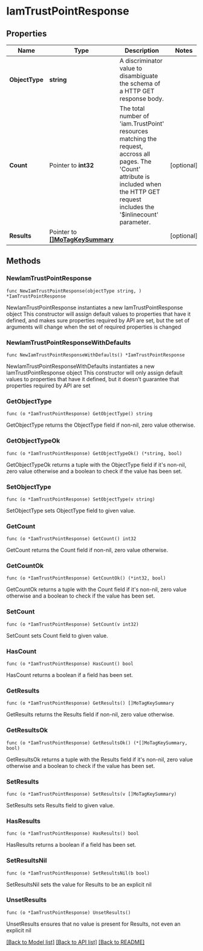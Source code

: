 # IamTrustPointResponse

## Properties

Name | Type | Description | Notes
------------ | ------------- | ------------- | -------------
**ObjectType** | **string** | A discriminator value to disambiguate the schema of a HTTP GET response body. | 
**Count** | Pointer to **int32** | The total number of &#39;iam.TrustPoint&#39; resources matching the request, accross all pages. The &#39;Count&#39; attribute is included when the HTTP GET request includes the &#39;$inlinecount&#39; parameter. | [optional] 
**Results** | Pointer to [**[]MoTagKeySummary**](mo.TagKeySummary.md) |  | [optional] 

## Methods

### NewIamTrustPointResponse

`func NewIamTrustPointResponse(objectType string, ) *IamTrustPointResponse`

NewIamTrustPointResponse instantiates a new IamTrustPointResponse object
This constructor will assign default values to properties that have it defined,
and makes sure properties required by API are set, but the set of arguments
will change when the set of required properties is changed

### NewIamTrustPointResponseWithDefaults

`func NewIamTrustPointResponseWithDefaults() *IamTrustPointResponse`

NewIamTrustPointResponseWithDefaults instantiates a new IamTrustPointResponse object
This constructor will only assign default values to properties that have it defined,
but it doesn't guarantee that properties required by API are set

### GetObjectType

`func (o *IamTrustPointResponse) GetObjectType() string`

GetObjectType returns the ObjectType field if non-nil, zero value otherwise.

### GetObjectTypeOk

`func (o *IamTrustPointResponse) GetObjectTypeOk() (*string, bool)`

GetObjectTypeOk returns a tuple with the ObjectType field if it's non-nil, zero value otherwise
and a boolean to check if the value has been set.

### SetObjectType

`func (o *IamTrustPointResponse) SetObjectType(v string)`

SetObjectType sets ObjectType field to given value.


### GetCount

`func (o *IamTrustPointResponse) GetCount() int32`

GetCount returns the Count field if non-nil, zero value otherwise.

### GetCountOk

`func (o *IamTrustPointResponse) GetCountOk() (*int32, bool)`

GetCountOk returns a tuple with the Count field if it's non-nil, zero value otherwise
and a boolean to check if the value has been set.

### SetCount

`func (o *IamTrustPointResponse) SetCount(v int32)`

SetCount sets Count field to given value.

### HasCount

`func (o *IamTrustPointResponse) HasCount() bool`

HasCount returns a boolean if a field has been set.

### GetResults

`func (o *IamTrustPointResponse) GetResults() []MoTagKeySummary`

GetResults returns the Results field if non-nil, zero value otherwise.

### GetResultsOk

`func (o *IamTrustPointResponse) GetResultsOk() (*[]MoTagKeySummary, bool)`

GetResultsOk returns a tuple with the Results field if it's non-nil, zero value otherwise
and a boolean to check if the value has been set.

### SetResults

`func (o *IamTrustPointResponse) SetResults(v []MoTagKeySummary)`

SetResults sets Results field to given value.

### HasResults

`func (o *IamTrustPointResponse) HasResults() bool`

HasResults returns a boolean if a field has been set.

### SetResultsNil

`func (o *IamTrustPointResponse) SetResultsNil(b bool)`

 SetResultsNil sets the value for Results to be an explicit nil

### UnsetResults
`func (o *IamTrustPointResponse) UnsetResults()`

UnsetResults ensures that no value is present for Results, not even an explicit nil

[[Back to Model list]](../README.md#documentation-for-models) [[Back to API list]](../README.md#documentation-for-api-endpoints) [[Back to README]](../README.md)



